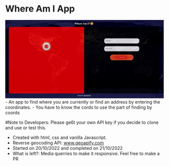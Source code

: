 # Where Am I App

<img src='whereami.png'>
- An app to find where you are currently or find an address by entering the coordinates.
- You have to know the cords to use the part of finding by coords

#Note to Developers:
Please ge6t your own API key if you decide to clone and use or test this.

- Created with html, css and vanilla Javascript.
- Reverse geocoding API: www.geoapify.com
- Started on 20/10/2022 and completed on 21/10/2022
- What is left?: Media querries to make it responsive. Feel free to make a PR
